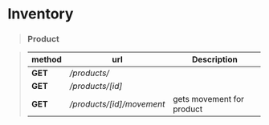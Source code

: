 # Inventory

> ### Product

>  | method | url | Description|
>  | ---------- | ----------- | -----|
>  |**GET**|_/products/_||
>  |**GET**|_/products/[id]_||
>  |**GET**|_/products/[id]/movement_| gets movement for product|